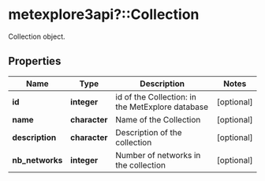 # metexplore3api?::Collection

Collection object.

## Properties
Name | Type | Description | Notes
------------ | ------------- | ------------- | -------------
**id** | **integer** | id of the Collection: in the MetExplore database | [optional] 
**name** | **character** | Name of the Collection | [optional] 
**description** | **character** | Description of the collection | [optional] 
**nb_networks** | **integer** | Number of networks in the collection | [optional] 


